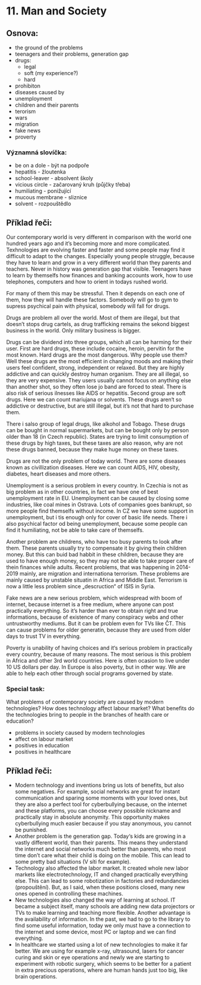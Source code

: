 # 11. Man and Society

## Osnova:

* the ground of the problems
* teenagers and their problems, generation gap
* drugs:
  * legal
  * soft    (my experience?)
  * hard 
* prohibiton
* diseases caused by
* unemployment
* children and their parents
* terorism
* wars
* migration
* fake news
* proverty
  
### Významná slovíčka:
* be on a dole - být na podpoře
* hepatitis - žloutenka
* school-leaver - absolvent školy
* vicious circle - začarovaný kruh (půjčky třeba)
* humiliating - ponižující
* mucous membrane - sliznice
* solvent - rozpouštědlo

## Příklad řeči:
Our contemporary world is very different in comparison with the world one hundred years ago and it’s becoming more and more complicated. Texhnologies are evolving faster and faster and some people may find it difficult to adapt to the changes. Especially young people struggle, because they have to learn and grow in a very different world than they parents and teachers. Never in history was generation gap that visible. Teenagers have to learn by themselfs how finances and banking accounts work, how to use telephones, computers and how to orient in todays rushed world.

For many of them this may be stressful. Then it depends on each one of them, how they will handle these factors. Somebody will go to gym to supress psychical pain with physical, somebody will fall for drugs.

Drugs are problem all over the world. Most of them are illegal, but that doesn’t stops drug cartels, as drug trafficking remains the sekond biggest business in the world. Only military business is bigger.

Drugs can be dividend into three groups, which all can be harming for their user. First are hard drugs, these include cocaine, heroin, pervitin for the most known. Hard drugs are the most dangerous. Why people use them? Well these drugs are the most efficient in changing moods and making their users feel confident, strong, independent or relaxed. But they are highly addictive and can quickly destroy human organism. They are all illegal, so they are very expensive. They users usually cannot focus on anything else than another shot, so they often lose jo band are forced to steal. There is also risk of serious ilnesses like AIDS or hepatitis.
Second group are soft drugs. Here we can count mariujana or solvents. These drugs aren‘t so addictive or destructive, but are still illegal, but it’s not that hard to purchase them.

There i salso group of legal drugs, like alkohol and Tobago. These drugs can be bought in normal supermarkets, but can be bought only by person older than 18 (in Czech republic). States are trying to limit consumption of these drugs by high taxes, but these taxes are also reason, why are not these drugs banned, because they make huge money on these taxes.

Drugs are not the only problem of today world. There are some diseases known as civillization diseases. Here we can count AIDS, HIV, obesity, diabetes, heart diseases and more others.

Unemployment is a serious problem in every country. In Czechia is not as big problem as in other countries, in fact we have one of best unemployment rate in EU. Unemployment can be caused by closing some industries, like coal mines in Ostrava. Lots of companies goes bankrupt, so more people find themselfs without income. In CZ we have some support in unemployment, but i tis enough only for cover of basic life needs. There i also psychical factor od being unemployment, because some people can find it humiliating, not be able to take care of themselfs.

Another problem are childrens, who have too busy parents to look after them. These parents usually try to compensate it by giving thein children money. But this can buid bad habbit in these children, because they are used to have enough money, so they may not be able to take proper care of thein finances while adults.
Recent problems, that was happening in 2014-2019 mainly, are migration and internationa terrorism. These problems are mainly caused by unstable situatin in Africa and Middle East. Terrorism is now a little less problem since „descruction“ of ISIS in Syria.

Fake news are a new serious problem, which widespread with boom of internet, because internet is a free medium, where anyone can post practically everything. So it’s harder than ever to obtain right and true informations, because of existence of many conspiracy webs and other untrustworthy mediums. But it can be problem even for TVs like ČT. This can cause problems for older generatin, because they are used from older days to trust TV in everything.

Poverty is unability of having choices and it‘s serious problem in practically every country, because of many reasons. The most serious is this problem in Africa and other 3rd world countries. Here is often ocasion to live under 10 US dollars per day. In Europe is also poverty, but in other way. We are able to help each other through social programs governed by state.



### Special task:
What problems of contemporary society are caused by modern technologies? How does technology affect labour market? What benefits do the technologies bring to people in the branches of health care or education?

* problems in society caused by modern technologies
* affect on labour market
* positives in education
* positives in healthcare

## Příklad řeči: 
* Modern technology and inventions bring us lots of benefits, but also some negatives. For example, social networks are great for instant communication and sparing some moments with your loved ones, but they are also a perfect tool for cyberbullying because, on the internet and these platforms, you can choose every possible nickname and practically stay in absolute anonymity. This opportunity makes cyberbullying much easier because if you stay anonymous, you cannot be punished.
* Another problem is the generation gap. Today‘s kids are growing in a vastly different world, than their parents. This means they understand the internet and social networks much better than parents, who most time don’t care what their child is doing on the mobile. This can lead to some pretty bad situations (V síti for example).
* Technology also affected the labor market. It created whole new labor markets like electrotechnology, IT and changed practically everything else. This can lead to some robotization in factories and redundancies (propouštění). But, as I said, when these positions closed, many new ones opened in controlling these machines.
* New technologies also changed the way of learning at school. IT became a subject itself, many schools are adding new data projectors or TVs to make learning and teaching more flexible. Another advantage is the availability of information. In the past, we had to go to the library to find some useful information, today we only must have a connection to the internet and some device, most PC or laptop and we can find everything.
* In healthcare we started using a lot of new technologies to make it far better. We are using for example x-ray, ultrasound, lasers for cancer curing and skin or eye operations and newly we are starting to experiment with robotic surgery, which seems to be better for a patient in extra precious operations, where are human hands just too big, like brain operations.
